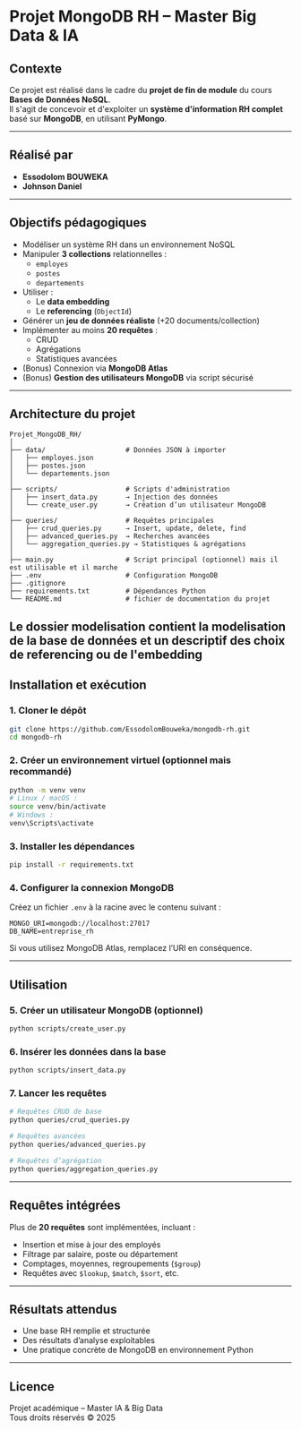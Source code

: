 
# Projet MongoDB RH – Master Big Data & IA

## Contexte

Ce projet est réalisé dans le cadre du **projet de fin de module** du cours **Bases de Données NoSQL**.  
Il s'agit de concevoir et d'exploiter un **système d'information RH complet** basé sur **MongoDB**, en utilisant **PyMongo**.

---

## Réalisé par

- **Essodolom BOUWEKA**
- **Johnson Daniel**

---

## Objectifs pédagogiques

- Modéliser un système RH dans un environnement NoSQL
- Manipuler **3 collections** relationnelles :
  - `employes`
  - `postes`
  - `departements`
- Utiliser :
  - Le **data embedding**
  - Le **referencing** (`ObjectId`)
- Générer un **jeu de données réaliste** (+20 documents/collection)
- Implémenter au moins **20 requêtes** :
  - CRUD
  - Agrégations
  - Statistiques avancées
- (Bonus) Connexion via **MongoDB Atlas**
- (Bonus) **Gestion des utilisateurs MongoDB** via script sécurisé

---

## Architecture du projet

```
Projet_MongoDB_RH/
│
├── data/                    # Données JSON à importer
│   ├── employes.json
│   ├── postes.json
│   └── departements.json
│
├── scripts/                 # Scripts d'administration
│   ├── insert_data.py       → Injection des données
│   └── create_user.py       → Création d’un utilisateur MongoDB
│
├── queries/                 # Requêtes principales
│   ├── crud_queries.py      → Insert, update, delete, find
│   ├── advanced_queries.py  → Recherches avancées
│   └── aggregation_queries.py → Statistiques & agrégations
│
├── main.py                  # Script principal (optionnel) mais il est utilisable et il marche 
├── .env                     # Configuration MongoDB
├── .gitignore
├── requirements.txt         # Dépendances Python
└── README.md                # fichier de documentation du projet
```
Le dossier modelisation contient la modelisation de la base de données et un descriptif des choix de referencing ou de l'embedding 
---

## Installation et exécution

### 1. Cloner le dépôt

```bash
git clone https://github.com/EssodolomBouweka/mongodb-rh.git
cd mongodb-rh
```

### 2. Créer un environnement virtuel (optionnel mais recommandé)

```bash
python -m venv venv
# Linux / macOS :
source venv/bin/activate
# Windows :
venv\Scripts\activate
```

### 3. Installer les dépendances

```bash
pip install -r requirements.txt
```

### 4. Configurer la connexion MongoDB

Créez un fichier `.env` à la racine avec le contenu suivant :

```
MONGO_URI=mongodb://localhost:27017
DB_NAME=entreprise_rh
```

Si vous utilisez MongoDB Atlas, remplacez l’URI en conséquence.

---

## Utilisation

### 5. Créer un utilisateur MongoDB (optionnel)

```bash
python scripts/create_user.py
```

### 6. Insérer les données dans la base

```bash
python scripts/insert_data.py
```

### 7. Lancer les requêtes

```bash
# Requêtes CRUD de base
python queries/crud_queries.py

# Requêtes avancées
python queries/advanced_queries.py

# Requêtes d’agrégation
python queries/aggregation_queries.py
```

---

##  Requêtes intégrées

Plus de **20 requêtes** sont implémentées, incluant :

- Insertion et mise à jour des employés
- Filtrage par salaire, poste ou département
- Comptages, moyennes, regroupements (`$group`)
- Requêtes avec `$lookup`, `$match`, `$sort`, etc.

---

## Résultats attendus

- Une base RH remplie et structurée
- Des résultats d’analyse exploitables
- Une pratique concrète de MongoDB en environnement Python

---

## Licence

Projet académique – Master IA & Big Data  
Tous droits réservés © 2025
